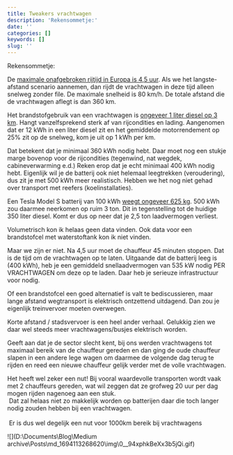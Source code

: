 ```yaml
---
title: Tweakers vrachtwagen
description: 'Rekensommetje:'
date: ''
categories: []
keywords: []
slug: ''
---
```


Rekensommetje:

De [maximale onafgebroken rijtijd in Europa is 4,5 uur](https://www.rijksoverheid.nl/onderwerpen/werktijden/vraag-en-antwoord/rijtijden-en-rusttijden-wegvervoer). Als we het langste-afstand scenario aannemen, dan rijdt de vrachtwagen in deze tijd alleen snelweg zonder file. De maximale snelheid is 80 km/h. De totale afstand die de vrachtwagen aflegt is dan 360 km.

Het brandstofgebruik van een vrachtwagen is [ongeveer 1 liter diesel op 3 km](https://gemiddelden.nl/verbruik/gemiddeld-verbruik-van-een-vrachtauto/). Hangt vanzelfsprekend sterk af van rijcondities en lading. Aangenomen dat er 12 kWh in een liter diesel zit en het gemiddelde motorrendement op 25% zit op de snelweg, kom je uit op 1 kWh per km.

Dat betekent dat je minimaal 360 kWh nodig hebt. Daar moet nog een stukje marge bovenop voor de rijcondities (tegenwind, nat wegdek, cabineverwarming e.d.) Reken erop dat je echt minimaal 400 kWh nodig hebt. Eigenlijk wil je de batterij ook niet helemaal leegtrekken (veroudering), dus zit je met 500 kWh meer realistisch. Hebben we het nog niet gehad over transport met reefers (koelinstallaties).

Een Tesla Model S batterij van 100 kWh [weegt ongeveer 625 kg](https://themotordigest.com/how-much-do-tesla-batteries-weigh/). 500 kWh zou daarmee neerkomen op ruim 3 ton. Dit in tegenstelling tot de huidige 350 liter diesel. Komt er dus op neer dat je 2,5 ton laadvermogen verliest.

Volumetrisch kon ik helaas geen data vinden. Ook data voor een brandstofcel met waterstoftank kon ik niet vinden.

Maar we zijn er niet. Na 4,5 uur moet de chauffeur 45 minuten stoppen. Dat is de tijd om de vrachtwagen op te laten. Uitgaande dat de batterij leeg is (400 kWh), heb je een gemiddeld snellaadvermogen van 535 kW nodig PER VRACHTWAGEN om deze op te laden. Daar heb je serieuze infrastructuur voor nodig.

Of een brandstofcel een goed alternatief is valt te bediscussieren, maar lange afstand wegtransport is elektrisch ontzettend uitdagend. Dan zou je eigenlijk treinvervoer moeten overwegen.

Korte afstand / stadsvervoer is een heel ander verhaal. Gelukkig zien we daar wel steeds meer vrachtwagens/busjes elektrisch worden.

  

  

Geeft aan dat je de sector slecht kent, bij ons werden vrachtwagens tot maximaal bereik van de chauffeur gereden en dan ging de oude chauffeur slapen in een andere lege wagen om daarmee de volgende dag terug te rijden en reed een nieuwe chauffeur gelijk verder met de volle vrachtwagen.

Het heeft wel zeker een nut! Bij vooral waardevolle transporten wordt vaak met 2 chauffeurs gereden, wat wil zeggen dat ze grofweg 20 uur per dag mogen rijden nagenoeg aan een stuk.  
 Dat zal helaas niet zo makkelijk worden op batterijen daar die toch langer nodig zouden hebben bij een vrachtwagen.  
   
 Er is dus wel degelijk een nut voor 1000km bereik bij vrachtwagens

![](D:\Documents\Blog\Medium archive\Posts\md_1694113268620\img\0__94xphkBeXx3b5jQi.gif)